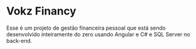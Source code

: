 # Vokz Financy

Esse é um projeto de gestão financeira pessoal que está sendo desenvolvido inteiramente do zero usando Angular e C# e SQL Server no back-end.
